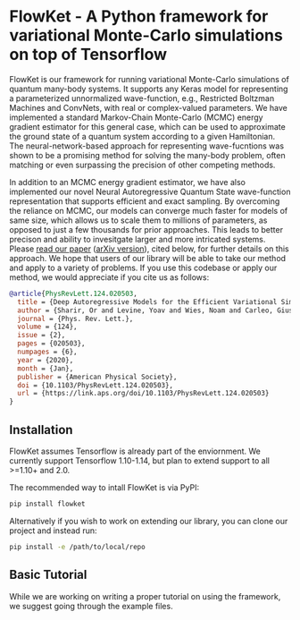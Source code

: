 # FlowKet - A Python framework for variational Monte-Carlo simulations on top of Tensorflow

FlowKet is our framework for running variational Monte-Carlo simulations of quantum many-body systems. It supports any Keras model for representing a parameterized unnormalized wave-function, e.g., Restricted Boltzman Machines and ConvNets, with real or complex-valued parameters. We have implemented a standard Markov-Chain Monte-Carlo (MCMC) energy gradient estimator for this general case, which can be used to approximate the ground state of a quantum system according to a given Hamiltonian. The neural-network-based approach for representing wave-fucntions was shown to be a promising method for solving the many-body problem, often matching or even surpassing the precision of other competing methods.

In addition to an MCMC energy gradient estimator, we have also implemented our novel Neural Autoregressive Quantum State wave-function representation that supports efficient and exact sampling. By overcoming the reliance on MCMC, our models can converge much faster for models of same size, which allows us to scale them to millions of parameters, as opposed to just a few thousands for prior approaches. This leads to better precison and ability to invesitgate larger and more intricated systems. Please [read our paper](https://journals.aps.org/prl/abstract/10.1103/PhysRevLett.124.020503) ([arXiv version](https://arxiv.org/abs/1902.04057)), cited below, for further details on this approach. We hope that users of our library will be able to take our method and apply to a variety of problems. If you use this codebase or apply our method, we would appreciate if you cite us as follows:
```bibtex
@article{PhysRevLett.124.020503,
  title = {Deep Autoregressive Models for the Efficient Variational Simulation of Many-Body Quantum Systems},
  author = {Sharir, Or and Levine, Yoav and Wies, Noam and Carleo, Giuseppe and Shashua, Amnon},
  journal = {Phys. Rev. Lett.},
  volume = {124},
  issue = {2},
  pages = {020503},
  numpages = {6},
  year = {2020},
  month = {Jan},
  publisher = {American Physical Society},
  doi = {10.1103/PhysRevLett.124.020503},
  url = {https://link.aps.org/doi/10.1103/PhysRevLett.124.020503}
}
```

## Installation

FlowKet assumes Tensorflow is already part of the enviornment. We currently support Tensorflow 1.10-1.14, but plan to extend support to all >=1.10+ and 2.0.

The recommended way to intall FlowKet is via PyPI:
```bash
pip install flowket
```

Alternatively if you wish to work on extending our library, you can clone our project and instead run:
```bash
pip install -e /path/to/local/repo
```

## Basic Tutorial

While we are working on writing a proper tutorial on using the framework, we suggest going through the example files.
